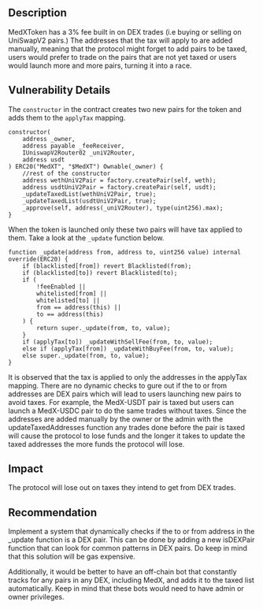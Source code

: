## Description
MedXToken has a 3% fee built in on DEX trades (i.e buying or selling on UniSwapV2
pairs.) The addresses that the tax will apply to are added manually, meaning that the
protocol might forget to add pairs to be taxed, users would prefer to trade on the pairs
that are not yet taxed or users would launch more and more pairs, turning it into a race.

## Vulnerability Details
The `constructor` in the contract creates two new pairs for the token and adds them to
the `applyTax` mapping.
```solidity
constructor(
    address _owner,
    address payable _feeReceiver,
    IUniswapV2Router02 _uniV2Router,
    address usdt
) ERC20("MedXT", "$MedXT") Ownable(_owner) {
    //rest of the constructor
    address wethUniV2Pair = factory.createPair(self, weth);
    address usdtUniV2Pair = factory.createPair(self, usdt);
    _updateTaxedList(wethUniV2Pair, true);
    _updateTaxedList(usdtUniV2Pair, true);
    _approve(self, address(_uniV2Router), type(uint256).max);
}
```
When the token is launched only these two pairs will have tax applied to them. Take a
look at the `_update` function below.
```solidity
function _update(address from, address to, uint256 value) internal override(ERC20) {
    if (blacklisted[from]) revert Blacklisted(from);
    if (blacklisted[to]) revert Blacklisted(to);
    if (
        !feeEnabled ||
        whitelisted[from] ||
        whitelisted[to] ||
        from == address(this) ||
        to == address(this)
    ) {
        return super._update(from, to, value);
    }
    if (applyTax[to]) _updateWithSellFee(from, to, value);
    else if (applyTax[from]) _updateWithBuyFee(from, to, value);
    else super._update(from, to, value);
}
```
It is observed that the tax is applied to only the addresses in the applyTax mapping.
There are no dynamic checks to gure out if the to or from addresses are DEX pairs
which will lead to users launching new pairs to avoid taxes. For example, the
MedX-USDT pair is taxed but users can launch a MedX-USDC pair to do the same trades
without taxes. Since the addresses are added manually by the owner or the admin with
the updateTaxedAddresses function any trades done before the pair is taxed will cause
the protocol to lose funds and the longer it takes to update the taxed addresses the
more funds the protocol will lose.

## Impact
The protocol will lose out on taxes they intend to get from DEX trades.

## Recommendation
Implement a system that dynamically checks if the to or from address in the _update
function is a DEX pair. This can be done by adding a new isDEXPair function that can
look for common patterns in DEX pairs. Do keep in mind that this solution will be gas
expensive.

Additionally, it would be better to have an off-chain bot that constantly tracks for any
pairs in any DEX, including MedX, and adds it to the taxed list automatically. Keep in
mind that these bots would need to have admin or owner privileges.


